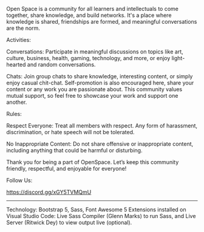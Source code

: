 Open Space is a community for all learners and intellectuals to come together, share knowledge, and build networks. It's a place where knowledge is shared, friendships are formed, and meaningful conversations are the norm.

Activities:

Conversations: Participate in meaningful discussions on topics like art, culture, business, health, gaming, technology, and more, or enjoy light-hearted and random conversations.

Chats: Join group chats to share knowledge, interesting content, or simply enjoy casual chit-chat. Self-promotion is also encouraged here, share your content or any work you are passionate about. This community values mutual support, so feel free to showcase your work and support one another.

Rules:

Respect Everyone: Treat all members with respect. Any form of harassment, discrimination, or hate speech will not be tolerated.

No Inappropriate Content: Do not share offensive or inappropriate content, including anything that could be harmful or disturbing.

Thank you for being a part of OpenSpace. Let’s keep this community friendly, respectful, and enjoyable for everyone!

Follow Us:

https://discord.gg/xGY5TVMQmU

---------------------------------------------------------------------------------------------------------------------------

Technology: Bootstrap 5, Sass, Font Awesome 5
Extensions installed on Visual Studio Code: Live Sass Compiler (Glenn Marks) to run Sass, and Live Server (Ritwick Dey) to view output live (optional).
